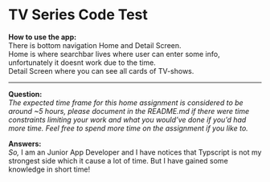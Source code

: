 # TV Series Code Test

**How to use the app:** <br>
There is bottom navigation Home and Detail Screen. <br>
Home is where searchbar lives where user can enter some info, unfortunately it doesnt work due to the time. <br>
Detail Screen where you can see all cards of TV-shows.

<hr>

**Question:** <br>
_The expected time frame for this home assignment is considered to be around ~5 hours,
please document in the README.md if there were time constraints limiting your work and
what you would’ve done if you’d had more time. Feel free to spend more time on the
assignment if you like to._

**Answers:** <br>
_So,_ I am an Junior App Developer and I have notices that Typscript is not my strongest side which it cause a lot of
time. But I have gained some knowledge in short time! <br>


